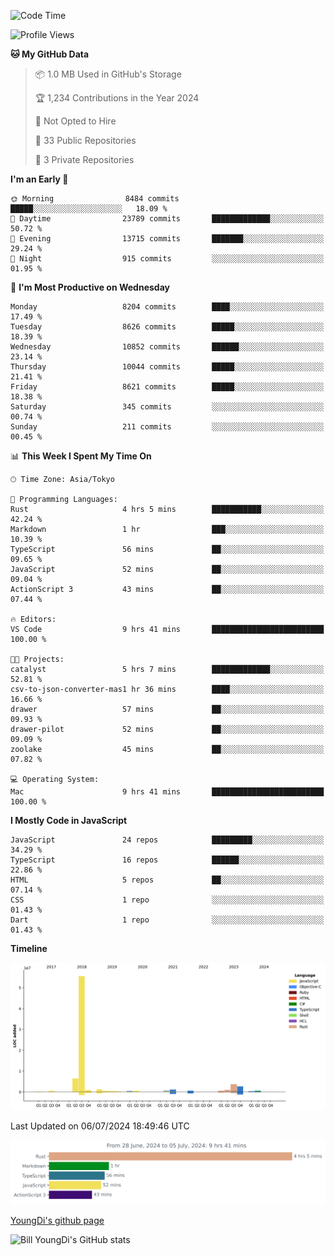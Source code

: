 <!--START_SECTION:waka-->
![Code Time](http://img.shields.io/badge/Code%20Time-786%20hrs%2033%20mins-blue)

![Profile Views](http://img.shields.io/badge/Profile%20Views-0-blue)

**🐱 My GitHub Data** 

> 📦 1.0 MB Used in GitHub's Storage 
 > 
> 🏆 1,234 Contributions in the Year 2024
 > 
> 🚫 Not Opted to Hire
 > 
> 📜 33 Public Repositories 
 > 
> 🔑 3 Private Repositories 
 > 
**I'm an Early 🐤** 

```text
🌞 Morning                8484 commits        █████░░░░░░░░░░░░░░░░░░░░   18.09 % 
🌆 Daytime                23789 commits       █████████████░░░░░░░░░░░░   50.72 % 
🌃 Evening                13715 commits       ███████░░░░░░░░░░░░░░░░░░   29.24 % 
🌙 Night                  915 commits         ░░░░░░░░░░░░░░░░░░░░░░░░░   01.95 % 
```
📅 **I'm Most Productive on Wednesday** 

```text
Monday                   8204 commits        ████░░░░░░░░░░░░░░░░░░░░░   17.49 % 
Tuesday                  8626 commits        █████░░░░░░░░░░░░░░░░░░░░   18.39 % 
Wednesday                10852 commits       ██████░░░░░░░░░░░░░░░░░░░   23.14 % 
Thursday                 10044 commits       █████░░░░░░░░░░░░░░░░░░░░   21.41 % 
Friday                   8621 commits        █████░░░░░░░░░░░░░░░░░░░░   18.38 % 
Saturday                 345 commits         ░░░░░░░░░░░░░░░░░░░░░░░░░   00.74 % 
Sunday                   211 commits         ░░░░░░░░░░░░░░░░░░░░░░░░░   00.45 % 
```


📊 **This Week I Spent My Time On** 

```text
🕑︎ Time Zone: Asia/Tokyo

💬 Programming Languages: 
Rust                     4 hrs 5 mins        ███████████░░░░░░░░░░░░░░   42.24 % 
Markdown                 1 hr                ███░░░░░░░░░░░░░░░░░░░░░░   10.39 % 
TypeScript               56 mins             ██░░░░░░░░░░░░░░░░░░░░░░░   09.65 % 
JavaScript               52 mins             ██░░░░░░░░░░░░░░░░░░░░░░░   09.04 % 
ActionScript 3           43 mins             ██░░░░░░░░░░░░░░░░░░░░░░░   07.44 % 

🔥 Editors: 
VS Code                  9 hrs 41 mins       █████████████████████████   100.00 % 

🐱‍💻 Projects: 
catalyst                 5 hrs 7 mins        █████████████░░░░░░░░░░░░   52.81 % 
csv-to-json-converter-mas1 hr 36 mins        ████░░░░░░░░░░░░░░░░░░░░░   16.66 % 
drawer                   57 mins             ██░░░░░░░░░░░░░░░░░░░░░░░   09.93 % 
drawer-pilot             52 mins             ██░░░░░░░░░░░░░░░░░░░░░░░   09.09 % 
zoolake                  45 mins             ██░░░░░░░░░░░░░░░░░░░░░░░   07.82 % 

💻 Operating System: 
Mac                      9 hrs 41 mins       █████████████████████████   100.00 % 
```

**I Mostly Code in JavaScript** 

```text
JavaScript               24 repos            █████████░░░░░░░░░░░░░░░░   34.29 % 
TypeScript               16 repos            ██████░░░░░░░░░░░░░░░░░░░   22.86 % 
HTML                     5 repos             ██░░░░░░░░░░░░░░░░░░░░░░░   07.14 % 
CSS                      1 repo              ░░░░░░░░░░░░░░░░░░░░░░░░░   01.43 % 
Dart                     1 repo              ░░░░░░░░░░░░░░░░░░░░░░░░░   01.43 % 
```



**Timeline**

![Lines of Code chart](https://raw.githubusercontent.com/Youngdi/Youngdi/master/assets/bar_graph.png)


 Last Updated on 06/07/2024 18:49:46 UTC
<!--END_SECTION:waka-->

![wakatime](./images/stat.svg)

[YoungDi's github page](https://youngdi.github.io)

![Bill YoungDi's GitHub stats](https://github-readme-stats.vercel.app/api?username=youngdi&count_private=true&show_icons=true)
